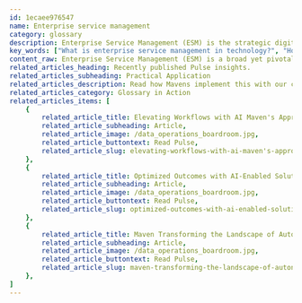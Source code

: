 ```yaml
---
id: 1ecaee976547
name: Enterprise service management
category: glossary
description: Enterprise Service Management (ESM) is the strategic digitization of business operations, enabling increased innovation, collaboration, and efficiency by integrating technology across all organizational functions.
key_words: ["What is enterprise service management in technology?", "How does enterprise service management enhance digital transformation?", "What are the benefits of integrating ESM across all business operations?", "How does ESM differ from traditional IT service management?", "In what ways does enterprise service management improve user experience?", "How does enterprise service management encourage organizational collaboration?", "Can enterprise service management streamline business processes with automation?", "How does AI and machine learning contribute to enterprise service management?", "What role does enterprise service management play in modernizing workflows?", "How can Maven Technologies help businesses implement ESM solutions?"]
content_raw: Enterprise Service Management (ESM) is a broad yet pivotal concept in the world of business technology. It encapsulates the comprehensive process of bringing digital transformation across an entire enterprise, not purely within IT departments but across all operations. This is achieved by the coordinated digitization of activities and initiatives, fostering increased innovation, collaboration, agility, and scalability. Comparatively, traditional IT Service Management focuses solely on IT functions, but ESM is a paradigm shift that broadens the focus towards enterprise-wide digital productivity. ESM doesn't reinvent the wheel, but rather expands it, positioning the business at its core, championing a holistic and immersive application of technology throughout the organization. The benefits delivered by enterprise service management are manifold, the most notable ones include 1. Predictable Operations ESM harnesses the power of intelligent automation to streamline complicated processes and modernize workflows throughout the enterprise. This anticipation and standardization catalyze smoother and more consistent operations. 2. Enhanced Collaboration ESM encourages seamless integration of workflows across diverse organizational functions, from ERP, CRM, PPM to application development, IT support, and operations. This synergy results in a more collaborative, effective, and efficient organizational performance. 3. User Experience Simplification A key differentiator of ESM is its emphasis on crafting user-friendly experiences. It employs smart, intuitive, and intelligent processes with a human-centered design approach. It further adds built-in intelligence harnessing the prowess of AI and machine learning, thereby simplifying interactions for end-users. In essence, Enterprise service management is, at its heart, about unlocking productivity with modern solutions. It brings about a transformation that yields far-reaching benefits, enhancing efficiency, agility, and competitiveness, while creating a more agile, intelligent and connected business environment. With Maven Technologies' expertise, businesses can leverage ESM to reap the immense advantages it brings, making the most of this innovative approach to manage and enhance their operations.
related_articles_heading: Recently published Pulse insights.
related_articles_subheading: Practical Application
related_articles_description: Read how Mavens implement this with our clients.
related_articles_category: Glossary in Action
related_articles_items: [
	{
		related_article_title: Elevating Workflows with AI Maven's Approach,
		related_article_subheading: Article,
		related_article_image: /data_operations_boardroom.jpg,
		related_article_buttontext: Read Pulse,
		related_article_slug: elevating-workflows-with-ai-maven's-approach
	},
	{
		related_article_title: Optimized Outcomes with AI-Enabled Solutions,
		related_article_subheading: Article,
		related_article_image: /data_operations_boardroom.jpg,
		related_article_buttontext: Read Pulse,
		related_article_slug: optimized-outcomes-with-ai-enabled-solutions
	},
	{
		related_article_title: Maven Transforming the Landscape of Autonomous Vehicles,
		related_article_subheading: Article,
		related_article_image: /data_operations_boardroom.jpg,
		related_article_buttontext: Read Pulse,
		related_article_slug: maven-transforming-the-landscape-of-autonomous-vehicles
	},
]
---
```

